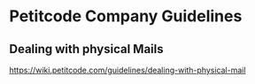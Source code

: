 <!-- TITLE: Guidelines -->
<!-- SUBTITLE: A quick summary of Guidelines -->

# Petitcode Company Guidelines

## Dealing with physical Mails

https://wiki.petitcode.com/guidelines/dealing-with-physical-mail


